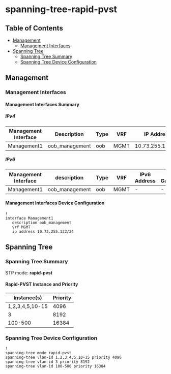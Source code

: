 # spanning-tree-rapid-pvst

## Table of Contents

- [Management](#management)
  - [Management Interfaces](#management-interfaces)
- [Spanning Tree](#spanning-tree)
  - [Spanning Tree Summary](#spanning-tree-summary)
  - [Spanning Tree Device Configuration](#spanning-tree-device-configuration)

## Management

### Management Interfaces

#### Management Interfaces Summary

##### IPv4

| Management Interface | Description | Type | VRF | IP Address | Gateway |
| -------------------- | ----------- | ---- | --- | ---------- | ------- |
| Management1 | oob_management | oob | MGMT | 10.73.255.122/24 | 10.73.255.2 |

##### IPv6

| Management Interface | description | Type | VRF | IPv6 Address | IPv6 Gateway |
| -------------------- | ----------- | ---- | --- | ------------ | ------------ |
| Management1 | oob_management | oob | MGMT | - | - |

#### Management Interfaces Device Configuration

```eos
!
interface Management1
   description oob_management
   vrf MGMT
   ip address 10.73.255.122/24
```

## Spanning Tree

### Spanning Tree Summary

STP mode: **rapid-pvst**

#### Rapid-PVST Instance and Priority

| Instance(s) | Priority |
| -------- | -------- |
| 1,2,3,4,5,10-15 | 4096 |
| 3 | 8192 |
| 100-500 | 16384 |

### Spanning Tree Device Configuration

```eos
!
spanning-tree mode rapid-pvst
spanning-tree vlan-id 1,2,3,4,5,10-15 priority 4096
spanning-tree vlan-id 3 priority 8192
spanning-tree vlan-id 100-500 priority 16384
```
